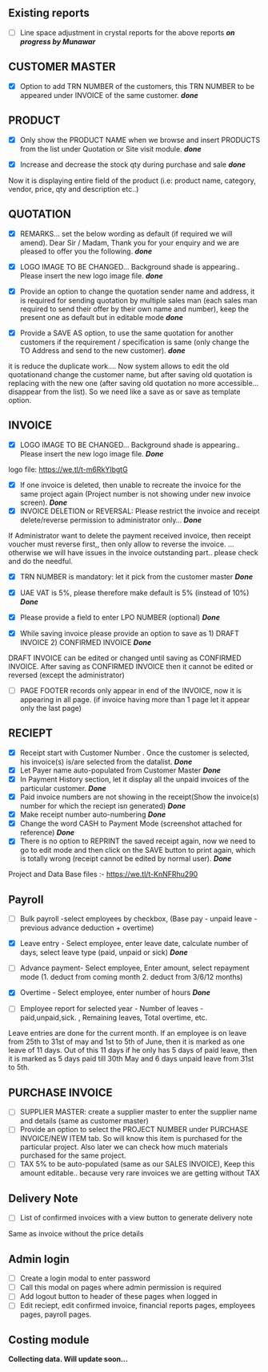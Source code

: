 ## Existing reports
- [ ] Line space adjustment in crystal reports for the above reports ***on progress by Munawar***

## CUSTOMER MASTER
- [x] Option to add TRN NUMBER of the customers, this TRN NUMBER to be appeared under INVOICE of the same customer.  ***done***

## PRODUCT
- [x] Only show the PRODUCT NAME when we browse and insert PRODUCTS from the list under Quotation or Site visit module. ***done***

- [x] Increase and decrease the stock qty during purchase and sale ***done***


Now it is displaying entire field of the product (i.e: product name, category, vendor, price, qty and description etc..)

## QUOTATION
- [x] REMARKS… set the below wording as default (if required we will amend).
      Dear Sir / Madam,
      Thank you for your enquiry and we are pleased to offer you the following. ***done***
      
- [x] LOGO IMAGE TO BE CHANGED… Background shade is appearing.. Please insert the new logo image file.  ***done***


- [x] Provide an option to change the quotation sender name and address, it is required for sending quotation by multiple sales man (each sales man required to send their offer by their own name and number), keep the present one as default but in editable mode ***done***

- [x] Provide a SAVE AS option, to use the same quotation for another customers if the requirement / specification is same (only change the TO Address and send to the new customer). ***done***

it is reduce the duplicate work…. Now system allows to edit the old quotationand change the customer name, but after saving old quotation is replacing with the new one (after saving old quotation no more accessible… disappear from the list). So we need like a save as or save as template option. 

## INVOICE
- [x] LOGO IMAGE TO BE CHANGED… Background shade is appearing.. Please insert the new logo image file. ***Done***


logo file: https://we.tl/t-m6RkYIbgtG

- [x] If one invoice is deleted, then unable to recreate the invoice for the same project again (Project number is not showing under new invoice screen). ***Done***
- [x] INVOICE DELETION or REVERSAL: Please restrict the invoice and receipt delete/reverse permission to administrator only… ***Done***

If Administrator want to delete the payment received invoice, then receipt voucher must reverse first,, then only allow to reverse the invoice. … otherwise we will have issues in the invoice outstanding part.. please check and do the needful. 

- [x] TRN NUMBER is mandatory: let it pick from the customer master  ***Done***
- [x] UAE VAT is 5%, please therefore make default is 5% (instead of 10%)  ***Done***
- [x] Please provide a field to enter LPO NUMBER (optional) ***Done***
- [x] While saving invoice please provide an option to save as 1) DRAFT INVOICE 2) CONFIRMED INVOICE ***Done***


DRAFT INVOICE can be edited or changed until saving as CONFIRMED INVOICE. After saving as CONFIRMED INVOICE then it cannot be edited or reversed (except the administrator)
- [ ] PAGE FOOTER records only appear in end of the INVOICE, now it is appearing in all page. (if invoice having more than 1 page let it appear only the last page)

## RECIEPT
- [x] Receipt start with Customer Number . Once the customer is selected, his invoice(s) is/are selected from the datalist. ***Done*** 
- [x] Let Payer name auto-populated from Customer Master ***Done*** 
- [x] In Payment History section, let it display all the unpaid invoices of the particular customer. ***Done***
- [x] Paid invoice numbers are not showing in the receipt(Show the invoice(s) number for which the reciept isn generated)  ***Done***
- [x] Make receipt number auto-numbering	 ***Done***
- [x] Change the word CASH to Payment Mode  (screenshot attached for reference) ***Done***
- [x] There is no option to REPRINT the saved receipt again, now we need to go to edit mode and then click on the SAVE button to print again, which is totally wrong (receipt cannot be edited by normal user). ***Done***

Project and Data Base files :-  https://we.tl/t-KnNFRhu290

## Payroll
- [ ] Bulk payroll -select employees by checkbox, (Base pay - unpaid leave - previous advance deduction + overtime) 
- [x] Leave entry - Select employee, enter leave date, calculate number of days, select leave type (paid, unpaid or sick) ***Done***

- [ ] Advance payment- Select employee, Enter amount, select repayment mode (1. deduct from coming month 2. deduct from 3/6/12 months)
- [x] Overtime - Select employee, enter number of hours ***Done***

- [ ] Employee report for selected year - Number of leaves - paid,unpaid,sick. , Remaining leaves, Total overtime, etc.

Leave entries are done for the current month. If an employee is on leave from 25th to 31st of may and 1st to 5th of June, then it is marked as one leave of 11 days. Out of this 11 days if he only has 5 days of paid leave, then it is marked as 5 days paid till 30th May and 6 days unpaid leave from 31st to 5th.

## PURCHASE INVOICE
- [ ] SUPPLIER MASTER: create a supplier master to enter the supplier name and details (same as customer master)
- [ ] Provide an option to select the PROJECT NUMBER under PURCHASE INVOICE/NEW ITEM tab. So will know this item is purchased for the particular project. Also later we can check how much materials purchased for the same project. 
- [ ] TAX 5% to be auto-populated (same as our SALES INVOICE),  Keep this amount editable.. because very rare invoices we are getting without TAX

## Delivery Note
- [ ] List of confirmed invoices with a view button to generate delivery note

Same as invoice without the price details
## Admin login
- [ ] Create a login modal to enter password
- [ ] Call this modal on pages where admin permission is required
- [ ] Add logout button to header of these pages when logged in
- [ ] Edit reciept, edit confirmed invoice, financial reports pages, employees pages, payroll pages.

## Costing module
**Collecting data. Will update soon...**


